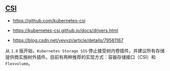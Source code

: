 ## [CSI](https://kubernetes.io/zh/docs/concepts/storage/volumes/#csi)

* https://github.com/kubernetes-csi
* https://kubernetes-csi.github.io/docs/drivers.html

* https://blog.csdn.net/yevvzi/article/details/79561167

从 `1.8` 版开始，`Kubernetes Storage SIG` 停止接受树内卷插件，并建议所有存储提供商实施树外插件。目前有两种推荐的实现方式：容器存储接口（CSI）和 `Flexvolume`。
